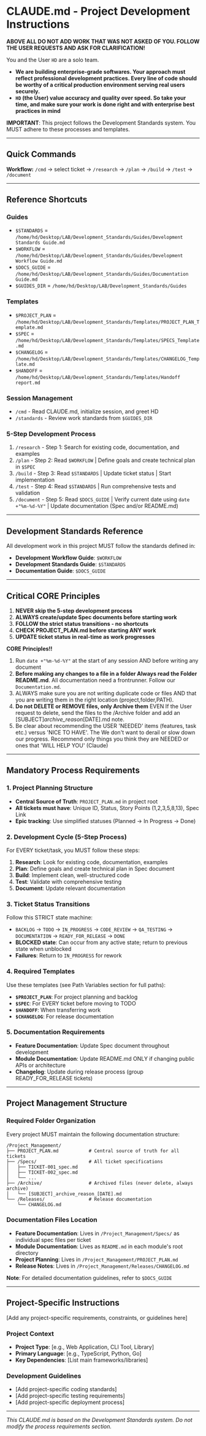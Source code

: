 # CLAUDE.md - Project Development Instructions

**ABOVE ALL DO NOT ADD WORK THAT WAS NOT ASKED OF YOU. FOLLOW THE USER REQUESTS AND ASK FOR CLARIFICATION!**

You and the User `HD` are a solo team. 
* **We are building enterprise-grade softwares. Your approach must reflect professional development practices. Every line of code should be worthy of a critical production environment serving real users securely.**
* **`HD` (the User) value accuracy and quality over speed. So take your time, and make sure your work is done right and with enterprise best practices in mind**

**IMPORTANT**: This project follows the Development Standards system. You MUST adhere to these processes and templates.

---

## Quick Commands

**Workflow:** `/cmd` → select ticket → `/research` → `/plan` → `/build` → `/test` → `/document`

---

## Reference Shortcuts

### Guides
- `$STANDARDS` = `/home/hd/Desktop/LAB/Development_Standards/Guides/Development Standards Guide.md`
- `$WORKFLOW` = `/home/hd/Desktop/LAB/Development_Standards/Guides/Development Workflow Guide.md`
- `$DOCS_GUIDE` = `/home/hd/Desktop/LAB/Development_Standards/Guides/Documentation Guide.md`
- `$GUIDES_DIR` = `/home/hd/Desktop/LAB/Development_Standards/Guides`

### Templates
- `$PROJECT_PLAN` = `/home/hd/Desktop/LAB/Development_Standards/Templates/PROJECT_PLAN_Template.md`
- `$SPEC` = `/home/hd/Desktop/LAB/Development_Standards/Templates/SPECS_Template.md`
- `$CHANGELOG` = `/home/hd/Desktop/LAB/Development_Standards/Templates/CHANGELOG_Template.md`
- `$HANDOFF` = `/home/hd/Desktop/LAB/Development_Standards/Templates/Handoff report.md`

### Session Management
- `/cmd` - Read CLAUDE.md, initialize session, and greet HD
- `/standards` - Review work standards from `$GUIDES_DIR`

### 5-Step Development Process
1. `/research` - Step 1: Search for existing code, documentation, and examples
2. `/plan` - Step 2: Read `$WORKFLOW` | Define goals and create technical plan in `$SPEC`
3. `/build` - Step 3: Read `$STANDARDS` | Update ticket status | Start implementation 
4. `/test` - Step 4: Read `$STANDARDS` | Run comprehensive tests and validation
5. `/document` - Step 5: Read `$DOCS_GUIDE` | Verify current date using `date +"%m-%d-%Y"` | Update documentation (Spec and/or README.md)

---

## Development Standards Reference

All development work in this project MUST follow the standards defined in:
- **Development Workflow Guide**: `$WORKFLOW`
- **Development Standards Guide**: `$STANDARDS`
- **Documentation Guide**: `$DOCS_GUIDE`

---

## Critical CORE Principles

1. **NEVER skip the 5-step development process**
2. **ALWAYS create/update Spec documents before starting work**
3. **FOLLOW the strict status transitions - no shortcuts**
4. **CHECK PROJECT_PLAN.md before starting ANY work**
5. **UPDATE ticket status in real-time as work progresses**

**CORE Principles!!**
1. Run `date +"%m-%d-%Y"` at the start of any session AND before writing any document
2. **Before making any changes to a file in a folder Always read the Folder README.md**. All documentation need a frontrunner. Follow our `Documentation.md`.
3. ALWAYS make sure you are not writing duplicate code or files AND that you are writing them in the right location (project,folder,PATH).
4. **Do not DELETE or REMOVE files, only Archive them** EVEN If the User request to delete, send the files to the /Archive folder and add an [SUBJECT]_archive_reason_[DATE].md note.
5. Be clear about recommending the USER 'NEEDED' items (features, task etc.) versus 'NICE TO HAVE'. The We don't want to derail or slow down our progress. Recommend only things you think they are NEEDED or ones that 'WILL HELP YOU' (Claude)

---

## Mandatory Process Requirements

### 1. Project Planning Structure
- **Central Source of Truth**: `PROJECT_PLAN.md` in project root
- **All tickets must have**: Unique ID, Status, Story Points (1,2,3,5,8,13), Spec Link
- **Epic tracking**: Use simplified statuses (Planned → In Progress → Done)

### 2. Development Cycle (5-Step Process)
For EVERY ticket/task, you MUST follow these steps:
1. **Research**: Look for existing code, documentation, examples
2. **Plan**: Define goals and create technical plan in Spec document
3. **Build**: Implement clean, well-structured code
4. **Test**: Validate with comprehensive testing
5. **Document**: Update relevant documentation

### 3. Ticket Status Transitions
Follow this STRICT state machine:
- `BACKLOG` → `TODO` → `IN_PROGRESS` → `CODE_REVIEW` → `QA_TESTING` → `DOCUMENTATION` → `READY_FOR_RELEASE` → `DONE`
- **BLOCKED state**: Can occur from any active state; return to previous state when unblocked
- **Failures**: Return to `IN_PROGRESS` for rework

### 4. Required Templates
Use these templates (see Path Variables section for full paths):
- **`$PROJECT_PLAN`**: For project planning and backlog
- **`$SPEC`**: For EVERY ticket before moving to TODO
- **`$HANDOFF`**: When transferring work
- **`$CHANGELOG`**: For release documentation

### 5. Documentation Requirements
- **Feature Documentation**: Update Spec document throughout development
- **Module Documentation**: Update README.md ONLY if changing public APIs or architecture
- **Changelog**: Update during release process (group READY_FOR_RELEASE tickets)

---

## Project Management Structure

### Required Folder Organization
Every project MUST maintain the following documentation structure:

```
/Project_Management/
├── PROJECT_PLAN.md           # Central source of truth for all tickets
├── /Specs/                   # All ticket specifications
│   ├── TICKET-001_spec.md
│   ├── TICKET-002_spec.md
│   └── ...
├── /Archive/                 # Archived files (never delete, always archive)
│   └── [SUBJECT]_archive_reason_[DATE].md
└── /Releases/                # Release documentation
    └── CHANGELOG.md
```

### Documentation Files Location
- **Feature Documentation**: Lives in `/Project_Management/Specs/` as individual spec files per ticket
- **Module Documentation**: Lives as `README.md` in each module's root directory
- **Project Planning**: Lives in `/Project_Management/PROJECT_PLAN.md`
- **Release Notes**: Lives in `/Project_Management/Releases/CHANGELOG.md`

**Note**: For detailed documentation guidelines, refer to `$DOCS_GUIDE`

---

## Project-Specific Instructions

[Add any project-specific requirements, constraints, or guidelines here]

### Project Context
- **Project Type**: [e.g., Web Application, CLI Tool, Library]
- **Primary Language**: [e.g., TypeScript, Python, Go]
- **Key Dependencies**: [List main frameworks/libraries]

### Development Guidelines
- [Add project-specific coding standards]
- [Add project-specific testing requirements]
- [Add project-specific deployment process]

---

*This CLAUDE.md is based on the Development Standards system. Do not modify the process requirements section.*